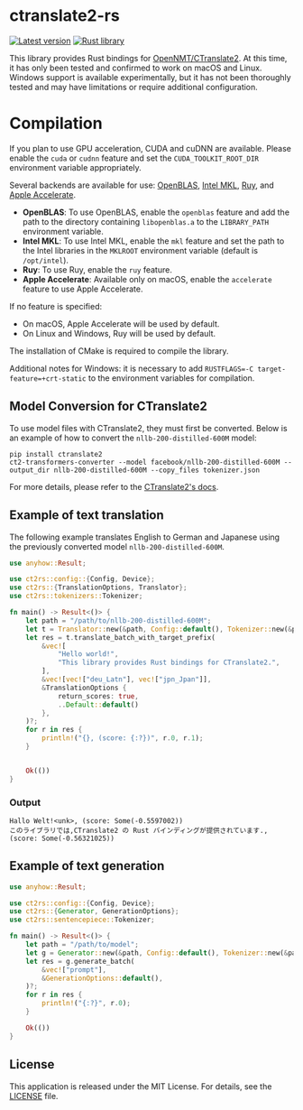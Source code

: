 # ctranslate2-rs

[![Latest version](https://img.shields.io/crates/v/ct2rs.svg)](https://crates.io/crates/ct2rs)
[![Rust library](https://github.com/jkawamoto/ctranslate2-rs/actions/workflows/ci.yaml/badge.svg)](https://github.com/jkawamoto/ctranslate2-rs/actions/workflows/ci.yaml)

This library provides Rust bindings for [OpenNMT/CTranslate2](https://github.com/OpenNMT/CTranslate2).
At this time, it has only been tested and confirmed to work on macOS and Linux.
Windows support is available experimentally,
but it has not been thoroughly tested and may have limitations or require additional configuration.

# Compilation

If you plan to use GPU acceleration, CUDA and cuDNN are available.
Please enable the `cuda` or `cudnn` feature and set the `CUDA_TOOLKIT_ROOT_DIR` environment variable appropriately.

Several backends are available for use:
[OpenBLAS](https://www.openblas.net/),
[Intel MKL](https://www.intel.com/content/www/us/en/developer/tools/oneapi/onemkl.html),
[Ruy](https://github.com/google/ruy),
and [Apple Accelerate](https://developer.apple.com/documentation/accelerate).

- **OpenBLAS**: To use OpenBLAS, enable the `openblas` feature and add the path to the directory
  containing `libopenblas.a` to the `LIBRARY_PATH` environment variable.
- **Intel MKL**: To use Intel MKL, enable the `mkl` feature and set the path to the Intel libraries in the `MKLROOT`
  environment variable (default is `/opt/intel`).
- **Ruy**: To use Ruy, enable the `ruy` feature.
- **Apple Accelerate**: Available only on macOS, enable the `accelerate` feature to use Apple Accelerate.

If no feature is specified:

- On macOS, Apple Accelerate will be used by default.
- On Linux and Windows, Ruy will be used by default.

The installation of CMake is required to compile the library.

Additional notes for Windows:
it is necessary to add `RUSTFLAGS=-C target-feature=+crt-static` to the environment variables for compilation.

## Model Conversion for CTranslate2

To use model files with CTranslate2, they must first be converted.
Below is an example of how to convert the `nllb-200-distilled-600M` model:

```shell-session
pip install ctranslate2
ct2-transformers-converter --model facebook/nllb-200-distilled-600M --output_dir nllb-200-distilled-600M --copy_files tokenizer.json
```

For more details, please refer to
the [CTranslate2's docs](https://opennmt.net/CTranslate2/guides/transformers.html#nllb).

## Example of text translation

The following example translates English to German and Japanese using the previously converted
model `nllb-200-distilled-600M`.

```rust
use anyhow::Result;

use ct2rs::config::{Config, Device};
use ct2rs::{TranslationOptions, Translator};
use ct2rs::tokenizers::Tokenizer;

fn main() -> Result<()> {
    let path = "/path/to/nllb-200-distilled-600M";
    let t = Translator::new(&path, Config::default(), Tokenizer::new(&path)?)?;
    let res = t.translate_batch_with_target_prefix(
        &vec![
            "Hello world!",
            "This library provides Rust bindings for CTranslate2.",
        ],
        &vec![vec!["deu_Latn"], vec!["jpn_Jpan"]],
        &TranslationOptions {
            return_scores: true,
            ..Default::default()
        },
    )?;
    for r in res {
        println!("{}, (score: {:?})", r.0, r.1);
    }


    Ok(())
}
```

### Output

```
Hallo Welt!<unk>, (score: Some(-0.5597002))
このライブラリでは,CTranslate2 の Rust バインディングが提供されています., (score: Some(-0.56321025))
```

## Example of text generation

```rust
use anyhow::Result;

use ct2rs::config::{Config, Device};
use ct2rs::{Generator, GenerationOptions};
use ct2rs::sentencepiece::Tokenizer;

fn main() -> Result<()> {
    let path = "/path/to/model";
    let g = Generator::new(&path, Config::default(), Tokenizer::new(&path)?)?;
    let res = g.generate_batch(
        &vec!["prompt"],
        &GenerationOptions::default(),
    )?;
    for r in res {
        println!("{:?}", r.0);
    }

    Ok(())
}
```

## License

This application is released under the MIT License. For details, see the [LICENSE](LICENSE) file.
